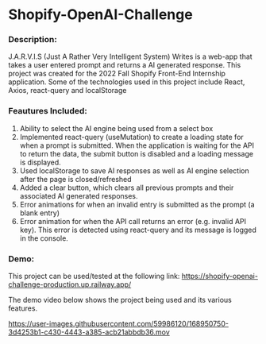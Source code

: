 # Shopify-OpenAI-Challenge

### Description:

J.A.R.V.I.S (Just A Rather Very Intelligent System) Writes is a web-app that takes a user entered prompt and returns a AI generated response. This project
was created for the 2022 Fall Shopify Front-End Internship application. Some of the technologies used in this project include React, Axios, react-query and localStorage

### Feautures Included: 

1. Ability to select the AI engine being used from a select box
2. Implemented react-query (useMutation) to create a loading state for when a prompt is submitted. When the application is waiting for 
   the API to return the data, the submit button is disabled and a loading message is displayed.
3. Used localStorage to save AI responses as well as AI engine selection after the page is closed/refreshed
4. Added a clear button, which clears all previous prompts and their associated AI generated responses.
5. Error animations for when an invalid entry is submitted as the prompt (a blank entry)
6. Error animation for when the API call returns an error (e.g. invalid API key). This error is detected using react-query and its message is logged in the console. 


### Demo:
This project can be used/tested at the following link: https://shopify-openai-challenge-production.up.railway.app/

The demo video below shows the project being used and its various features.



https://user-images.githubusercontent.com/59986120/168950750-3d4253b1-c430-4443-a385-acb21abbdb36.mov


